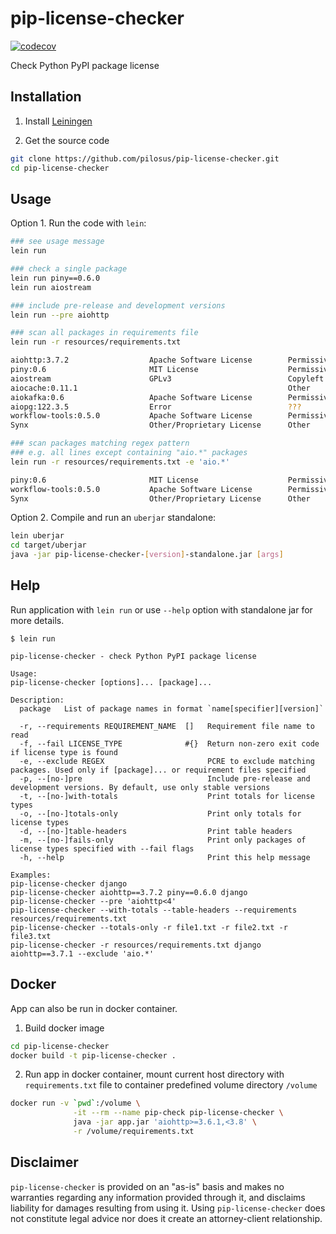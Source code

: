 # pip-license-checker

[![codecov](https://codecov.io/gh/pilosus/pip-license-checker/branch/main/graph/badge.svg?token=MXN6PDETET)](https://codecov.io/gh/pilosus/pip-license-checker)

Check Python PyPI package license


## Installation

1. Install [Leiningen](https://leiningen.org/)

2. Get the source code

```bash
git clone https://github.com/pilosus/pip-license-checker.git
cd pip-license-checker
```

## Usage

Option 1. Run the code with ``lein``:

```bash
### see usage message
lein run

### check a single package
lein run piny==0.6.0
lein run aiostream

### include pre-release and development versions
lein run --pre aiohttp

### scan all packages in requirements file
lein run -r resources/requirements.txt

aiohttp:3.7.2                  Apache Software License        Permissive
piny:0.6                       MIT License                    Permissive
aiostream                      GPLv3                          Copyleft
aiocache:0.11.1                                               Other
aiokafka:0.6                   Apache Software License        Permissive
aiopg:122.3.5                  Error                          ???
workflow-tools:0.5.0           Apache Software License        Permissive
Synx                           Other/Proprietary License      Other

### scan packages matching regex pattern
### e.g. all lines except containing "aio.*" packages
lein run -r resources/requirements.txt -e 'aio.*'

piny:0.6                       MIT License                    Permissive
workflow-tools:0.5.0           Apache Software License        Permissive
Synx                           Other/Proprietary License      Other
```

Option 2. Compile and run an ``uberjar`` standalone:


```bash
lein uberjar
cd target/uberjar
java -jar pip-license-checker-[version]-standalone.jar [args]
```

## Help

Run application with `lein run` or use `--help` option with standalone
jar for more details.

```
$ lein run

pip-license-checker - check Python PyPI package license

Usage:
pip-license-checker [options]... [package]...

Description:
  package	List of package names in format `name[specifier][version]`

  -r, --requirements REQUIREMENT_NAME  []   Requirement file name to read
  -f, --fail LICENSE_TYPE              #{}  Return non-zero exit code if license type is found
  -e, --exclude REGEX                       PCRE to exclude matching packages. Used only if [package]... or requirement files specified
  -p, --[no-]pre                            Include pre-release and development versions. By default, use only stable versions
  -t, --[no-]with-totals                    Print totals for license types
  -o, --[no-]totals-only                    Print only totals for license types
  -d, --[no-]table-headers                  Print table headers
  -m, --[no-]fails-only                     Print only packages of license types specified with --fail flags
  -h, --help                                Print this help message

Examples:
pip-license-checker django
pip-license-checker aiohttp==3.7.2 piny==0.6.0 django
pip-license-checker --pre 'aiohttp<4'
pip-license-checker --with-totals --table-headers --requirements resources/requirements.txt
pip-license-checker --totals-only -r file1.txt -r file2.txt -r file3.txt
pip-license-checker -r resources/requirements.txt django aiohttp==3.7.1 --exclude 'aio.*'
```

## Docker

App can also be run in docker container.

1. Build docker image

```bash
cd pip-license-checker
docker build -t pip-license-checker .
```

2. Run app in docker container, mount current host directory with
``requirements.txt`` file to container predefined volume directory
``/volume``

```bash
docker run -v `pwd`:/volume \
              -it --rm --name pip-check pip-license-checker \
              java -jar app.jar 'aiohttp>=3.6.1,<3.8' \
              -r /volume/requirements.txt
```

## Disclaimer

``pip-license-checker`` is provided on an "as-is" basis and makes no
warranties regarding any information provided through it, and
disclaims liability for damages resulting from using it. Using
``pip-license-checker`` does not constitute legal advice nor does it
create an attorney-client relationship.

